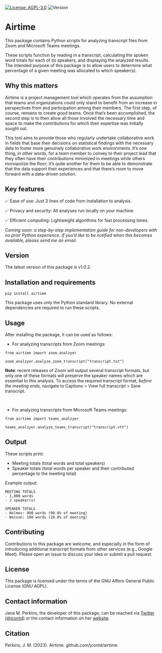 [![License: AGPL-3.0](https://img.shields.io/badge/License-AGPL--3.0-brightgreen.svg)](https://www.gnu.org/licenses/agpl-3.0)
![Version](https://img.shields.io/badge/version-v1.0.2-blue)

# Airtime

This package contains Python scripts for analyzing transcript files from Zoom and Microsoft Teams meetings.

These scripts function by reading in a transcript, calculating the spoken word totals for each of its speakers, and displaying the analyzed results. The intended purpose of this package is to allow users to determine what percentage of a given meeting was allocated to which speaker(s).

## Why this matters

Airtime is a project management tool which operates from the assumption that teams and organizations could only stand to benefit from an increase in perspectives from and participation among their members. The first step, of course, remains to create good teams. Once that’s been accomplished, the second step is to then allow all those involved the necessary time and space to make the contributions for which their expertise was initially sought out.

This tool aims to provide those who regularly undertake collaborative work in fields that base their decisions on statistical findings with the necessary data to foster more genuinely collaborative work environments. It’s one thing, in other words, for a team member to convey to their project lead that they often have their contributions minimized in meetings while others monopolize the floor; it’s quite another for them to be able to demonstrate that the data support their experiences and that there’s room to move forward with a data-driven solution.

## Key features

✅ Ease of use: Just 3 lines of code from installation to analysis.

✅ Privacy and security: All analyses run locally on your machine.

✅ Efficient computing: Lightweight algorithms for fast processing times.

*Coming soon: a step-by-step implementation guide for non-developers with no prior Python experience. If you’d like to be notified when this becomes available, please send me an email.*

## Version

The latest version of this package is v1.0.2.

## Installation and requirements

```
pip install airtime
```

This package uses only the Python standard library.
No external dependencies are required to run these scripts.

## Usage

After installing the package, it can be used as follows:

- For analyzing transcripts from Zoom meetings:

```
from airtime import zoom_analzyer

zoom_analzyer.analyze_zoom_transcript("transcript.txt")
```

**Note**: recent releases of Zoom will output several transcript formats, but only one of these formats will preserve the speaker names which are essential to this analysis. To access the required transcript format, *before the meeting ends*, navigate to Captions > View full transcript > Save transcript.

&nbsp;
&nbsp;

- For analyzing transcripts from Microsoft Teams meetings:

```
from airtime import teams_analzyer

teams_analzyer.analyze_teams_transcript("transcript.vtt")
```


## Output
These scripts print:

- Meeting totals (total words and total speakers)
- Speaker totals (total words per speaker and their contributed percentage to the meeting total)

Example output:

```
MEETING TOTALS
- 1,000 words
- 2 speaker(s)

SPEAKER TOTALS
- Holmes: 900 words (90.0% of meeting)
- Watson: 100 words (10.0% of meeting)
```

## Contributing

Contributions to this package are welcome, and especially in the form of introducing additional transcript formats from other services (e.g., Google Meet). Please open an issue to discuss your idea or submit a pull request.

## License

This package is licensed under the terms of the GNU Affero General Public License (GNU AGPL).

## Contact information

Jana M. Perkins, the developer of this package, can be reached via [Twitter (@jcontd)](https://twitter.com/jcontd) or the contact information on her [website](https://jcontd.com).

## Citation

Perkins, J. M. (2023). Airtime. github.com/jcontd/airtime
